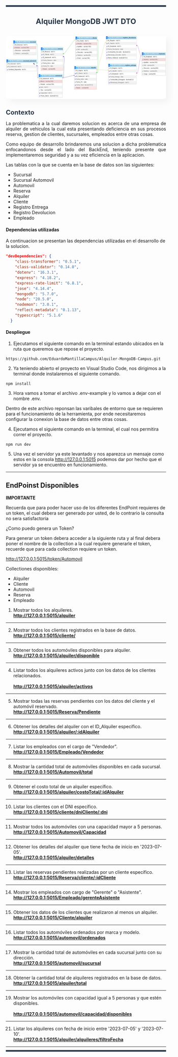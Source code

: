<div style="height:5px; width:100%; background-color:#283747;padding:0; margin:0"></div>
<h1 style="font-size:23px;color:#283747; text-align:center">Alquiler MongoDB JWT DTO</h1>
<div style="margin: 30px 0; box-shadow: 10px 10px 20px #f2f2f2; border-radius:10px; cursor:pointer">
<img src="/resources/img/db_reference.jpeg"><br>
</div>
<h1 style="color:#283747; font-size:20px; margin:0">Contexto</h1>
<p style="text-align: justify">La problematica a la cual daremos solucion es acerca de una empresa de alquiler de vehiculos la cual esta presentando deficiencia en sus procesos reserva, gestion de clientes, sucursales, empleados entre otras cosas.</p>
<p style="text-align: justify">Como equipo de desarrollo brindaremos una solucion a dicha problematica enfocandonos desde el lado del BackEnd, teniendo presente que implementaremos seguridad y a su vez eficiencia en la aplicacion.</p>

<p>Las tablas con la que se cuenta en la base de datos son las siguientes:</p>

<ul>
    <li>Sucursal</li>
    <li>Sucursal Automovil</li>
    <li>Automovil</li>
    <li>Reserva</li>
    <li>Alquiler</li>
    <li>Cliente</li>
    <li>Registro Entrega</li>
    <li>Registro Devolucion</li>
    <li>Empleado</li>
</ul>
<h4>Dependencias utilizadas</h4>
<p>A continuacion se presentan las dependencias utilizadas en el desarrollo de la solucion.</p>

```Json
"devDependencies": {
    "class-transformer": "0.5.1",
    "class-validator": "0.14.0",
    "dotenv": "16.3.1",
    "express": "4.18.2",
    "express-rate-limit": "6.8.1",
    "jose": "4.14.4",
    "mongodb": "5.7.0",
    "node": "20.5.0",
    "nodemon": "3.0.1",
    "reflect-metadata": "0.1.13",
    "typescript": "5.1.6"
  }
```

<h4>Despliegue</h4>

1. Ejecutamos el siguiente comando en la terminal estando ubicados en la ruta que queremos que repose el proyecto.

```Js
https://github.com/EduardoMantillaCampus/Alquiler-MongoDB-Campus.git
```

2. Ya teniendo abierto el proyecto en Visual Studio Code, nos dirigimos a la terminal donde instalaremos el siguiente comando.

```Js
npm install
```
3. Hora vamos a tomar el archivo .env-example y lo vamos a dejar con el nombre .env.

<p>Dentro de este archivo reponsan las varibales de entorno que se requieren para el funcionamiento de la herramienta, por ende necesitaremos configurar la conexion la base de datos entre otras cosas. </p>

4. Ejecutamos el siguiente comando en la terminal, el cual nos permitira correr el proyecto. 

```Js
npm run dev
```

5. Una vez el servidor ya este levantado y nos aparezca un mensaje como estos en la consola http://127.0.0.1:5015 podemos dar por hecho que el servidor ya se encuentro en funcionamiento. 

<hr style="height:1px; padding:0; margin:10px 0">


<h2>EndPoinst Disponibles</h2>

<b>IMPORTANTE</b>
<p>Recuerda que para poder hacer uso de los diferentes EndPoint requieres de un token, el cual debera ser generado por usted, de lo contrario la consulta no sera satisfactoria</p>

¿Como puedo genera un Token?

Para generar un token debera acceder a la siguiente ruta y al final debera poner el nombre de la collection a la cual requiere generarle el token, recuerde que para cada collection requiere un token. 

http://127.0.0.1:5015/token/Automovil

Collectiones disponibles:
<ul>
    <li>Alquiler</li>
    <li>Cliente</li>
    <li>Automovil</li>
    <li>Reserva</li>
    <li>Empleado</li>
</ul>
<p></p>


1. Mostrar todos los alquileres.
    <br>
   <b>http://127.0.0.1:5015/alquiler</b>
<hr style="height:1px; padding:; margin:10px 0">

2. Mostrar todos los clientes registrados en la base de datos. 
    <br>
    <b>http://127.0.0.1:5015/cliente/</b>
<hr style="height:1px; padding:0; margin:10px 0">

3. Obtener todos los automóviles disponibles para alquiler.
    <br>
    <b>http://127.0.0.1:5015/alquiler/disponible</b>
<hr style="height:1px; padding:0; margin:10px 0">

4. Listar todos los alquileres activos junto con los datos de los clientes relacionados.  
    <br>
    <b>http://127.0.0.1:5015/alquiler/activos</b>
<hr style="height:1px; padding:0; margin:10px 0">

5. Mostrar todas las reservas pendientes con los datos del cliente y el automóvil reservado. 
    <br>
    <b>http://127.0.0.1:5015/Reserva/Pendiente</b>
<hr style="height:1px; padding:0; margin:10px 0">

6. Obtener los detalles del alquiler con el ID_Alquiler específico. 
    <br>
    <b>http://127.0.0.1:5015/alquiler/:idAlquiler</b>
<hr style="height:1px; padding:0; margin:10px 0">

7. Listar los empleados con el cargo de "Vendedor". 
    <br>
    <b>http://127.0.0.1:5015/Empleado/Vendedor</b>
<hr style="height:1px; padding:0; margin:10px 0">

8. Mostrar la cantidad total de automóviles disponibles en cada sucursal. 
    <br>
    <b>http://127.0.0.1:5015/Automovil/total</b>
<hr style="height:1px; padding:0; margin:10px 0">

9. Obtener el costo total de un alquiler específico. 
    <br>
    <b>http://127.0.0.1:5015/alquiler/costoTotal/:idAlquiler</b>
<hr style="height:1px; padding:0; margin:10px 0">

10. Listar los clientes con el DNI específico. 
    <br>
    <b>http://127.0.0.1:5015/cliente/dniCliente/:dni</b>
<hr style="height:1px; padding:0; margin:10px 0">

11. Mostrar todos los automóviles con una capacidad mayor a 5 personas. 
    <br>
    <b>http://127.0.0.1:5015/Automovil/Capacidad</b>
<hr style="height:1px; padding:0; margin:10px 0">

12. Obtener los detalles del alquiler que tiene fecha de inicio en '2023-07-05'. 
    <br>
    <b>http://127.0.0.1:5015/alquiler/detalles</b>
<hr style="height:1px; padding:0; margin:10px 0">

13. Listar las reservas pendientes realizadas por un cliente específico. 
    <br>
    <b>http://127.0.0.1:5015/Reserva/cliente/:idCliente</b>
<hr style="height:1px; padding:0; margin:10px 0">

14. Mostrar los empleados con cargo de "Gerente" o "Asistente". 
    <br>
    <b>http://127.0.0.1:5015/Empleado/gerenteAsistente</b>
<hr style="height:1px; padding:0; margin:10px 0">

15. Obtener los datos de los clientes que realizaron al menos un 
alquiler. 
    <br>
    <b>http://127.0.0.1:5015/Cliente/alquiler</b>
<hr style="height:1px; padding:0; margin:10px 0">

16. Listar todos los automóviles ordenados por marca y modelo. 
    <br>
    <b>http://127.0.0.1:5015/automovil/ordenados</b>
<hr style="height:1px; padding:0; margin:10px 0">

17. Mostrar la cantidad total de automóviles en cada sucursal junto 
con su dirección. 
    <br>
    <b>http://127.0.0.1:5015/automovil/sucursal</b>
<hr style="height:1px; padding:0; margin:10px 0">

18. Obtener la cantidad total de alquileres registrados en la base de datos. 
    <br>
    <b>http://127.0.0.1:5015/alquiler/total</b>
<hr style="height:1px; padding:0; margin:10px 0">

19. Mostrar los automóviles con capacidad igual a 5 personas y que estén disponibles.<br> 
    <br>
    <b>http://127.0.0.1:5015/automovil/capacidad/disponibles</b>
<hr style="height:1px; padding:0; margin:10px 0">

21. Listar los alquileres con fecha de inicio entre '2023-07-05' y '2023-07-10'.
    <br>
    <b>http://127.0.0.1:5015/alquiler/alquileres/filtroFecha</b>
<hr style="height:1px; padding:0; margin:10px 0">


<div style="height:5px; width:100%; background-color:#283747;padding:0; margin:0"></div>
